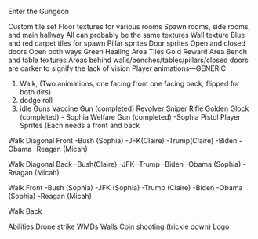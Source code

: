 Enter the Gungeon

Custom tile set
Floor textures for various rooms
Spawn rooms, side rooms, and main hallway
All can probably be the same textures
Wall texture
Blue and red carpet tiles for spawn
Pillar sprites
Door sprites
Open and closed doors
Open both ways
Green Healing Area Tiles
Gold Reward Area
Bench and table textures
Areas behind walls/benches/tables/pillars/closed doors are darker to signify the lack of vision
Player animations—GENERIC
1) Walk, (Two animations, one facing front one facing back, flipped for both dirs)
2) dodge roll
3) idle
Guns
Vaccine Gun (completed)
Revolver
Sniper Rifle
Golden Glock (completed) - Sophia
Welfare Gun (completed) -Sophia
Pistol
Player Sprites (Each needs a front and back


Walk Diagonal Front
-Bush (Sophia)
-JFK(Claire)
-Trump(Claire)
-Biden
-Obama
-Reagan (Micah)

Walk Diagonal Back
-Bush(Claire)
-JFK
-Trump
-Biden
-Obama (Sophia)
-Reagan (Micah)

Walk Front
-Bush (Sophia)
-JFK (Sophia)
-Trump (Claire)
-Biden
-Obama (Sophia)
-Reagan (Micah)

Walk Back

Abilities
Drone strike
WMDs
Walls
Coin shooting (trickle down)
Logo
